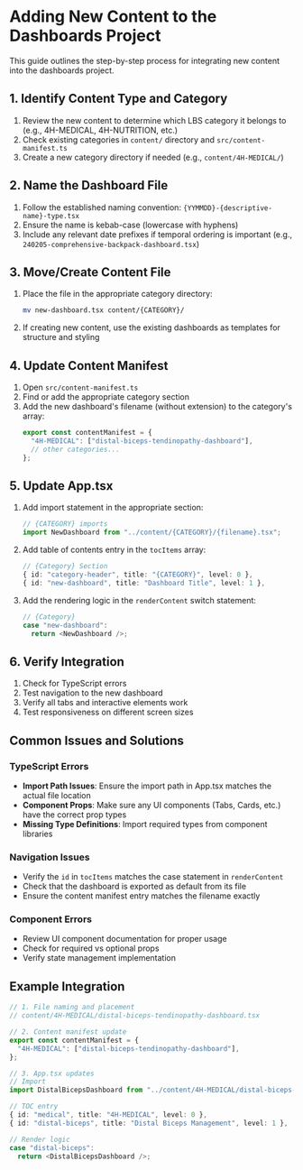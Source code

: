 # Adding New Content to the Dashboards Project

This guide outlines the step-by-step process for integrating new content into the dashboards project.

## 1. Identify Content Type and Category

1. Review the new content to determine which LBS category it belongs to (e.g., 4H-MEDICAL, 4H-NUTRITION, etc.)
2. Check existing categories in `content/` directory and `src/content-manifest.ts`
3. Create a new category directory if needed (e.g., `content/4H-MEDICAL/`)

## 2. Name the Dashboard File

1. Follow the established naming convention: `{YYMMDD}-{descriptive-name}-type.tsx`
2. Ensure the name is kebab-case (lowercase with hyphens)
3. Include any relevant date prefixes if temporal ordering is important (e.g., `240205-comprehensive-backpack-dashboard.tsx`)

## 3. Move/Create Content File

1. Place the file in the appropriate category directory:
   ```bash
   mv new-dashboard.tsx content/{CATEGORY}/
   ```
2. If creating new content, use the existing dashboards as templates for structure and styling

## 4. Update Content Manifest

1. Open `src/content-manifest.ts`
2. Find or add the appropriate category section
3. Add the new dashboard's filename (without extension) to the category's array:
   ```typescript
   export const contentManifest = {
     "4H-MEDICAL": ["distal-biceps-tendinopathy-dashboard"],
     // other categories...
   };
   ```

## 5. Update App.tsx

1. Add import statement in the appropriate section:
   ```typescript
   // {CATEGORY} imports
   import NewDashboard from "../content/{CATEGORY}/{filename}.tsx";
   ```

2. Add table of contents entry in the `tocItems` array:
   ```typescript
   // {Category} Section
   { id: "category-header", title: "{CATEGORY}", level: 0 },
   { id: "new-dashboard", title: "Dashboard Title", level: 1 },
   ```

3. Add the rendering logic in the `renderContent` switch statement:
   ```typescript
   // {Category}
   case "new-dashboard":
     return <NewDashboard />;
   ```

## 6. Verify Integration

1. Check for TypeScript errors
2. Test navigation to the new dashboard
3. Verify all tabs and interactive elements work
4. Test responsiveness on different screen sizes

## Common Issues and Solutions

### TypeScript Errors

- **Import Path Issues**: Ensure the import path in App.tsx matches the actual file location
- **Component Props**: Make sure any UI components (Tabs, Cards, etc.) have the correct prop types
- **Missing Type Definitions**: Import required types from component libraries

### Navigation Issues

- Verify the `id` in `tocItems` matches the case statement in `renderContent`
- Check that the dashboard is exported as default from its file
- Ensure the content manifest entry matches the filename exactly

### Component Errors

- Review UI component documentation for proper usage
- Check for required vs optional props
- Verify state management implementation

## Example Integration

```typescript
// 1. File naming and placement
// content/4H-MEDICAL/distal-biceps-tendinopathy-dashboard.tsx

// 2. Content manifest update
export const contentManifest = {
  "4H-MEDICAL": ["distal-biceps-tendinopathy-dashboard"],
};

// 3. App.tsx updates
// Import
import DistalBicepsDashboard from "../content/4H-MEDICAL/distal-biceps-tendinopathy-dashboard.tsx";

// TOC entry
{ id: "medical", title: "4H-MEDICAL", level: 0 },
{ id: "distal-biceps", title: "Distal Biceps Management", level: 1 },

// Render logic
case "distal-biceps":
  return <DistalBicepsDashboard />;
